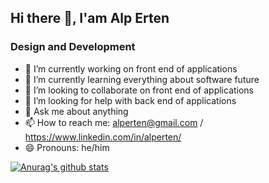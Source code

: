 ## Hi there 👋, I'am Alp Erten
### Design and Development

- 🔭 I’m currently working on front end of applications
- 🌱 I’m currently learning everything about software future
- 👯 I’m looking to collaborate on front end of applications
- 🤔 I’m looking for help with back end of applications
- 💬 Ask me about anything
- 📫 How to reach me: alperten@gmail.com / https://www.linkedin.com/in/alperten/
- 😄 Pronouns: he/him

[![Anurag's github stats](https://github-readme-stats.vercel.app/api?username=alperten)](https://github.com/anuraghazra/github-readme-stats)
